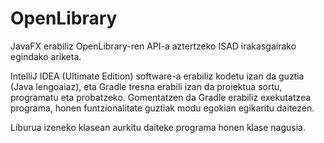 # OpenLibrary
JavaFX erabiliz OpenLibrary-ren API-a aztertzeko ISAD irakasgairako egindako ariketa.

IntelliJ IDEA (Ultimate Edition) software-a erabiliz kodetu izan da guztia (Java lengoaiaz), eta Gradle tresna erabili izan da proiektua sortu, programatu eta probatzeko.
Gomentatzen da Gradle erabiliz exekutatzea programa, honen funtzionalitate guztiak modu egokian egikaritu daitezen.

Liburua izeneko klasean aurkitu daiteke programa honen klase nagusia.
